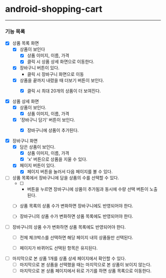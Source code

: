# android-shopping-cart

---
### 기능 목록

- [x] 상품 목록 화면
  - [x] 상품이 보인다
    - [x] 상품 이미지, 이름, 가격
    - [x] 클릭 시 상품 상세 화면으로 이동한다.
  - [x] 장바구니 버튼이 있다.
    - 클릭 시 장바구니 화면으로 이동  
  - [x] 상품을 끝까지 내렸을 때 더보기 버튼이 보인다.
    - [x] 클릭 시 최대 20개의 상품이 더 보여진다.
    
  
- [x] 상품 상세 화면
  - [x] 상품이 보인다.
    - [x] 상품 이미지, 이름, 가격
  - [x] '장바구니 담기' 버튼이 보인다.
    - [x] 장바구니에 상품이 추가된다.
  
    
- [x] 장바구니 화면
  - [x] 담은 상품이 보인다.
    - [x] 상품 이미지, 이름, 가격
    - [x] 'x' 버튼으로 상품을 지울 수 있다.
  - [x] 페이지 버튼이 있다.
    - [x] 페이지 버튼을 눌러서 다음 페이지를 볼 수 있다.

- [ ] 상품 목록에서 장바구니에 담을 상품의 수를 선택할 수 있다.
  - [ ] + 버튼을 누르면 장바구니에 상품이 추가됨과 동시에 수량 선택 버튼이 노출된다.
  - [ ] 상품 목록의 상품 수가 변화하면 장바구니에도 반영되어야 한다.
  - [ ] 장바구니의 상품 수가 변화하면 상품 목록에도 반영되어야 한다.


- [ ] 장바구니의 상품 수가 변화하면 상품 목록에도 반영되어야 한다.
  - [ ] 전체 체크박스를 선택하면 해당 페이지 내의 상품들만 선택된다.
  - [ ] 페이지가 바뀌어도 선택된 항목은 유지된다.


- [ ] 마지막으로 본 상품 1개를 상품 상세 페이지에서 확인할 수 있다.
  - [ ] 마지막으로 본 상품을 선택했을 때는 마지막으로 본 상품이 보이지 않는다.
  - [ ] 마지막으로 본 상품 페이지에서 뒤로 가기를 하면 상품 목록으로 이동한다.